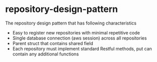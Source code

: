 # repository-design-pattern

The repository design pattern that has following characteristics

* Easy to register new repositories with minimal repetitive code
* Single database connection (aws session) across all repositories
* Parent struct that contains shared field
* Each repository must implement standard Restful methods, put can contain any additional functions


